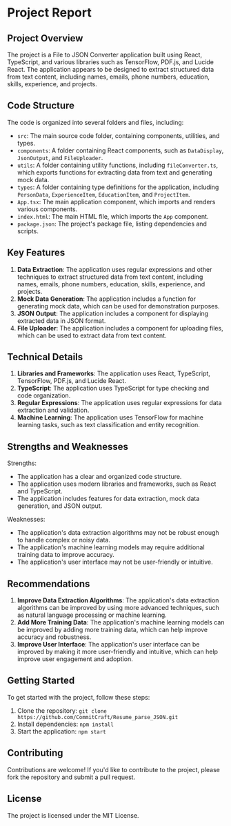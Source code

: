 # Project Report

## Project Overview

The project is a File to JSON Converter application built using React, TypeScript, and various libraries such as TensorFlow, PDF.js, and Lucide React. The application appears to be designed to extract structured data from text content, including names, emails, phone numbers, education, skills, experience, and projects.

## Code Structure

The code is organized into several folders and files, including:

* `src`: The main source code folder, containing components, utilities, and types.
* `components`: A folder containing React components, such as `DataDisplay`, `JsonOutput`, and `FileUploader`.
* `utils`: A folder containing utility functions, including `fileConverter.ts`, which exports functions for extracting data from text and generating mock data.
* `types`: A folder containing type definitions for the application, including `PersonData`, `ExperienceItem`, `EducationItem`, and `ProjectItem`.
* `App.tsx`: The main application component, which imports and renders various components.
* `index.html`: The main HTML file, which imports the `App` component.
* `package.json`: The project's package file, listing dependencies and scripts.

## Key Features

1. **Data Extraction**: The application uses regular expressions and other techniques to extract structured data from text content, including names, emails, phone numbers, education, skills, experience, and projects.
2. **Mock Data Generation**: The application includes a function for generating mock data, which can be used for demonstration purposes.
3. **JSON Output**: The application includes a component for displaying extracted data in JSON format.
4. **File Uploader**: The application includes a component for uploading files, which can be used to extract data from text content.

## Technical Details

1. **Libraries and Frameworks**: The application uses React, TypeScript, TensorFlow, PDF.js, and Lucide React.
2. **TypeScript**: The application uses TypeScript for type checking and code organization.
3. **Regular Expressions**: The application uses regular expressions for data extraction and validation.
4. **Machine Learning**: The application uses TensorFlow for machine learning tasks, such as text classification and entity recognition.

## Strengths and Weaknesses

Strengths:

* The application has a clear and organized code structure.
* The application uses modern libraries and frameworks, such as React and TypeScript.
* The application includes features for data extraction, mock data generation, and JSON output.

Weaknesses:

* The application's data extraction algorithms may not be robust enough to handle complex or noisy data.
* The application's machine learning models may require additional training data to improve accuracy.
* The application's user interface may not be user-friendly or intuitive.

## Recommendations

1. **Improve Data Extraction Algorithms**: The application's data extraction algorithms can be improved by using more advanced techniques, such as natural language processing or machine learning.
2. **Add More Training Data**: The application's machine learning models can be improved by adding more training data, which can help improve accuracy and robustness.
3. **Improve User Interface**: The application's user interface can be improved by making it more user-friendly and intuitive, which can help improve user engagement and adoption.

## Getting Started

To get started with the project, follow these steps:

1. Clone the repository: `git clone https://github.com/CommitCraft/Resume_parse_JSON.git`
2. Install dependencies: `npm install`
3. Start the application: `npm start`

## Contributing

Contributions are welcome! If you'd like to contribute to the project, please fork the repository and submit a pull request.

## License

The project is licensed under the MIT License.
